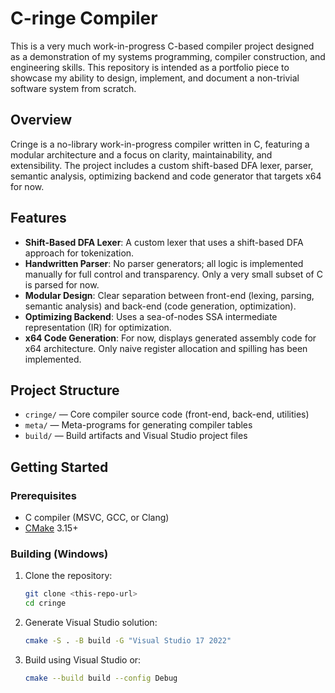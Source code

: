 # C-ringe Compiler

This is a very much work-in-progress C-based compiler project designed as a demonstration of my systems programming, compiler construction, and engineering skills. This repository is intended as a portfolio piece to showcase my ability to design, implement, and document a non-trivial software system from scratch.

## Overview

Cringe is a no-library work-in-progress compiler written in C, featuring a modular architecture and a focus on clarity, maintainability, and extensibility. The project includes a custom shift-based DFA lexer, parser, semantic analysis, optimizing backend and code generator that targets x64 for now.

## Features

- **Shift-Based DFA Lexer**: A custom lexer that uses a shift-based DFA approach for tokenization.
- **Handwritten Parser**: No parser generators; all logic is implemented manually for full control and transparency. Only a very small subset of C is parsed for now.
- **Modular Design**: Clear separation between front-end (lexing, parsing, semantic analysis) and back-end (code generation, optimization).
- **Optimizing Backend**: Uses a sea-of-nodes SSA intermediate representation (IR) for optimization.
- **x64 Code Generation**: For now, displays generated assembly code for x64 architecture. Only naive register allocation and spilling has been implemented.

## Project Structure

- `cringe/` — Core compiler source code (front-end, back-end, utilities)
- `meta/`   — Meta-programs for generating compiler tables
- `build/`  — Build artifacts and Visual Studio project files

## Getting Started

### Prerequisites
- C compiler (MSVC, GCC, or Clang)
- [CMake](https://cmake.org/) 3.15+

### Building (Windows)
1. Clone the repository:
   ```sh
   git clone <this-repo-url>
   cd cringe
   ```
2. Generate Visual Studio solution:
   ```sh
   cmake -S . -B build -G "Visual Studio 17 2022"
   ```
3. Build using Visual Studio or:
   ```sh
   cmake --build build --config Debug
   ```